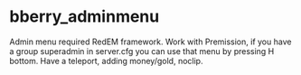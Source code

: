 # bberry_adminmenu
Admin menu required RedEM framework. Work with Premission, if you have a group superadmin in server.cfg you can use that menu by pressing H bottom. Have a teleport, adding money/gold, noclip.

